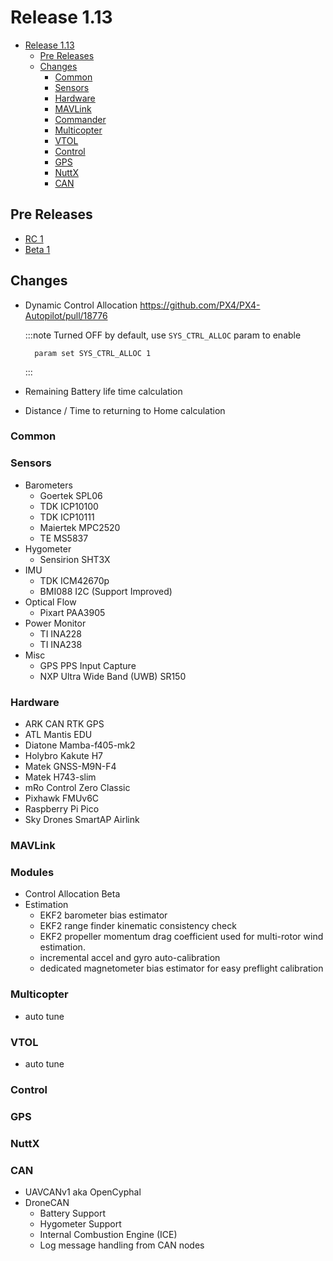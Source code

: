 # Release 1.13

- [Release 1.13](#release-1-13)
  - [Pre Releases](#pre-releases)
  - [Changes](#changes)
    - [Common](#common)
    - [Sensors](#sensors)
    - [Hardware](#hardware)
    - [MAVLink](#mavlink)
    - [Commander](#commander)
    - [Multicopter](#multicopter)
    - [VTOL](#vtol)
    - [Control](#control)
    - [GPS](#gps)
    - [NuttX](#nuttx)
    - [CAN](#can)

## Pre Releases

- [RC 1](https://github.com/PX4/PX4-Autopilot/releases/tag/v1.13.0-rc1)
- [Beta 1](https://github.com/PX4/PX4-Autopilot/releases/tag/v1.13.0-beta1)

## Changes

- Dynamic Control Allocation https://github.com/PX4/PX4-Autopilot/pull/18776

  :::note
    Turned OFF by default, use `SYS_CTRL_ALLOC` param to enable
    ```
      param set SYS_CTRL_ALLOC 1
    ```
  :::

- Remaining Battery life time calculation
- Distance / Time to returning to Home calculation

### Common

### Sensors

- Barometers
  - Goertek SPL06
  - TDK ICP10100
  - TDK ICP10111
  - Maiertek MPC2520
  - TE MS5837
- Hygometer
  - Sensirion SHT3X
- IMU
  - TDK ICM42670p
  - BMI088 I2C (Support Improved)
- Optical Flow
  - Pixart PAA3905
- Power Monitor
  - TI INA228
  - TI INA238
- Misc
  - GPS PPS Input Capture
  - NXP Ultra Wide Band (UWB) SR150

### Hardware

- ARK CAN RTK GPS
- ATL Mantis EDU
- Diatone Mamba-f405-mk2
- Holybro Kakute H7
- Matek GNSS-M9N-F4
- Matek H743-slim
- mRo Control Zero Classic
- Pixhawk FMUv6C
- Raspberry Pi Pico
- Sky Drones SmartAP Airlink


### MAVLink



### Modules

- Control Allocation Beta
- Estimation
  - EKF2 barometer bias estimator
  - EKF2 range finder kinematic consistency check
  - EKF2 propeller momentum drag coefficient used for multi-rotor wind estimation.
  - incremental accel and gyro auto-calibration
  - dedicated magnetometer bias estimator for easy preflight calibration

### Multicopter

   - auto tune

### VTOL

   - auto tune

### Control


### GPS


### NuttX


### CAN

- UAVCANv1 aka OpenCyphal
- DroneCAN
  - Battery Support
  - Hygometer Support
  - Internal Combustion Engine (ICE)
  - Log message handling from CAN nodes
